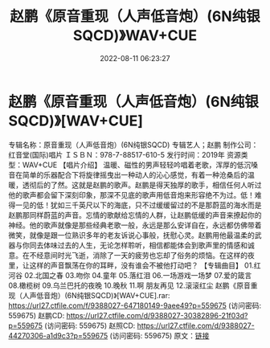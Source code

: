 ﻿---
title: 赵鹏《原音重现（人声低音炮）(6N纯银SQCD)》WAV+CUE
date: 2022-08-11 06:23:27
categories: WAV车载音乐、镜像
tags: 华语中文
---
# 赵鹏《原音重现（人声低音炮）(6N纯银SQCD)》[WAV+CUE]

专辑名称：原音重现（人声低音炮）(6N纯银SQCD)
专辑艺人；赵鹏
制作公司：红音堂(国际)唱片
ＩＳＢＮ：978-7-88517-610-5
发行时间：2019年
资源类型：WAV+CUE
【唱片介绍】
温暖、磁性的男声轻轻吟唱着老歌，浑厚的低沉嗓音在简单的乐器配合下将旋律摇曳出一种动人的沁心感觉，有着一种沧桑后的温暖，透彻后的了然。这就是赵鹏的歌声。赵鹏是得天独厚的歌手，相信任何人听过他的歌声都会留下深刻印象，那深不见底的歌声用低音炮来形容绝不为过。低！难得一见的低！犹如三千英尺以下的海底，只不过缓缓留过的不是那蔚蓝的海水而是赵鹏那同样蔚蓝的声音。忘情的歌献给忘情的人群，让赵鹏低缓的声音来撩起你的神经。他的歌声就像是那些经典老歌一般，永远是那么安详自在，永远都仿佛带着微笑，就像是跟一位熟识多年的老友诉说心事般，抚慰心灵。赵鹏用他最温柔的武器与你同去体味过去的人生，无论怎样聆听，相信都能体会到歌声里的情感和诚意。在不经意间时光飞逝，消除了一天的疲劳也忘却了俗务的烦恼。在这样的夜里，让这样的声音飘荡在你的耳畔，没有谁会不被他打动吧？
【专辑曲目】
01.红河谷
02.北国之春
03.吻你
04.童年
05.落红泪
06.一场游戏一场梦
07.爱的箴言
08.橄榄树
09.乌兰巴托的夜晚
10.晚秋
11.啊 朋友再见
12.滚滚红尘
赵鹏《原音重现（人声低音炮）(6N纯银SQCD)》[WAV+CUE].rar: https://url27.ctfile.com/f/9388027-647180149-9aee49?p=559675
(访问密码: 559675)
赵鹏CD: https://url27.ctfile.com/d/9388027-30382896-21f03d?p=559675
(访问密码: 559675)
赵照CD: https://url27.ctfile.com/d/9388027-44270306-a1d9c3?p=559675
(访问密码: 559675)
原文：[链接](https://blog.sina.com.cn/s/blog_1647c7e7601030ysw.html)